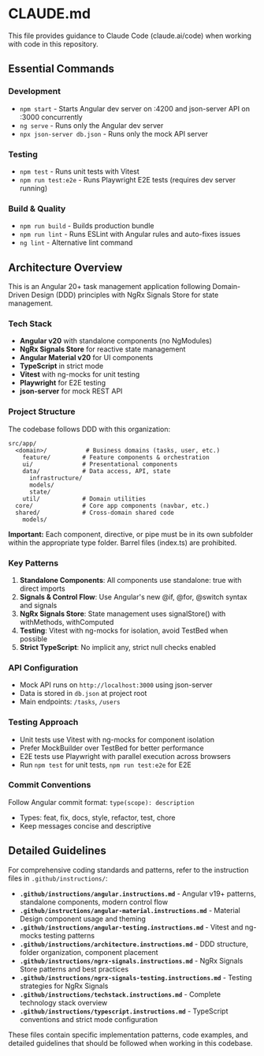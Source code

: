 # CLAUDE.md

This file provides guidance to Claude Code (claude.ai/code) when working with code in this repository.

## Essential Commands

### Development
- `npm start` - Starts Angular dev server on :4200 and json-server API on :3000 concurrently
- `ng serve` - Runs only the Angular dev server
- `npx json-server db.json` - Runs only the mock API server

### Testing
- `npm test` - Runs unit tests with Vitest
- `npm run test:e2e` - Runs Playwright E2E tests (requires dev server running)

### Build & Quality
- `npm run build` - Builds production bundle
- `npm run lint` - Runs ESLint with Angular rules and auto-fixes issues
- `ng lint` - Alternative lint command

## Architecture Overview

This is an Angular 20+ task management application following Domain-Driven Design (DDD) principles with NgRx Signals Store for state management.

### Tech Stack
- **Angular v20** with standalone components (no NgModules)
- **NgRx Signals Store** for reactive state management
- **Angular Material v20** for UI components
- **TypeScript** in strict mode
- **Vitest** with ng-mocks for unit testing
- **Playwright** for E2E testing
- **json-server** for mock REST API

### Project Structure

The codebase follows DDD with this organization:

```
src/app/
  <domain>/           # Business domains (tasks, user, etc.)
    feature/         # Feature components & orchestration
    ui/              # Presentational components
    data/            # Data access, API, state
      infrastructure/
      models/
      state/
    util/            # Domain utilities
  core/              # Core app components (navbar, etc.)
  shared/            # Cross-domain shared code
    models/
```

**Important:** Each component, directive, or pipe must be in its own subfolder within the appropriate type folder. Barrel files (index.ts) are prohibited.

### Key Patterns

1. **Standalone Components**: All components use standalone: true with direct imports
2. **Signals & Control Flow**: Use Angular's new @if, @for, @switch syntax and signals
3. **NgRx Signals Store**: State management uses signalStore() with withMethods, withComputed
4. **Testing**: Vitest with ng-mocks for isolation, avoid TestBed when possible
5. **Strict TypeScript**: No implicit any, strict null checks enabled

### API Configuration

- Mock API runs on `http://localhost:3000` using json-server
- Data is stored in `db.json` at project root
- Main endpoints: `/tasks`, `/users`

### Testing Approach

- Unit tests use Vitest with ng-mocks for component isolation
- Prefer MockBuilder over TestBed for better performance
- E2E tests use Playwright with parallel execution across browsers
- Run `npm test` for unit tests, `npm run test:e2e` for E2E

### Commit Conventions

Follow Angular commit format: `type(scope): description`
- Types: feat, fix, docs, style, refactor, test, chore
- Keep messages concise and descriptive

## Detailed Guidelines

For comprehensive coding standards and patterns, refer to the instruction files in `.github/instructions/`:

- **`.github/instructions/angular.instructions.md`** - Angular v19+ patterns, standalone components, modern control flow
- **`.github/instructions/angular-material.instructions.md`** - Material Design component usage and theming
- **`.github/instructions/angular-testing.instructions.md`** - Vitest and ng-mocks testing patterns
- **`.github/instructions/architecture.instructions.md`** - DDD structure, folder organization, component placement
- **`.github/instructions/ngrx-signals.instructions.md`** - NgRx Signals Store patterns and best practices
- **`.github/instructions/ngrx-signals-testing.instructions.md`** - Testing strategies for NgRx Signals
- **`.github/instructions/techstack.instructions.md`** - Complete technology stack overview
- **`.github/instructions/typescript.instructions.md`** - TypeScript conventions and strict mode configuration

These files contain specific implementation patterns, code examples, and detailed guidelines that should be followed when working in this codebase.
